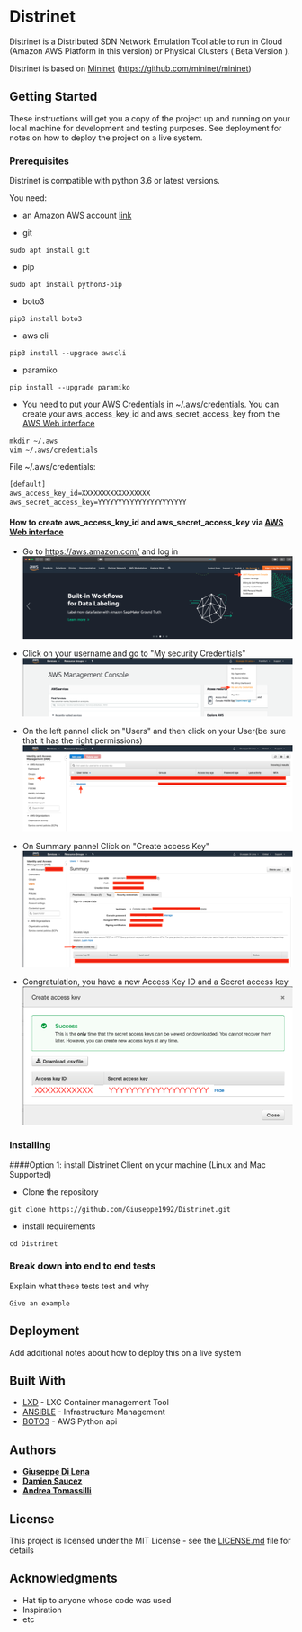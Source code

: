 # Distrinet

Distrinet is a Distributed SDN Network Emulation Tool able to run in Cloud (Amazon AWS Platform in this version) or Physical Clusters ( Beta Version ).

Distrinet is based on [Mininet](http://mininet.org) (https://github.com/mininet/mininet)


## Getting Started

These instructions will get you a copy of the project up and running on your local machine for development and testing purposes. See deployment for notes on how to deploy the project on a live system.

### Prerequisites
Distrinet is compatible with python 3.6 or latest versions.

You need:
* an Amazon AWS account [link](https://aws.amazon.com/)

* git
```
sudo apt install git
```

* pip
```
sudo apt install python3-pip
```
* boto3 
```
pip3 install boto3
```

* aws cli 
```
pip3 install --upgrade awscli
```

* paramiko 
```
pip install --upgrade paramiko
```

* You need to put your AWS Credentials in ~/.aws/credentials.
You can create your aws_access_key_id and aws_secret_access_key from the [AWS Web interface](https://aws.amazon.com/)
```
mkdir ~/.aws
vim ~/.aws/credentials
```

File ~/.aws/credentials:
```
[default]
aws_access_key_id=XXXXXXXXXXXXXXXXX
aws_secret_access_key=YYYYYYYYYYYYYYYYYYYYYY
```

#### How to create aws_access_key_id and aws_secret_access_key via [AWS Web interface](https://aws.amazon.com/)

* Go to https://aws.amazon.com/ and log in
![alt text](img/Step1.png)

* Click on your username and go to "My security Credentials"
![alt text](img/Step2.png)

* On the left pannel click on "Users" and then click on your User(be sure that it has the right permissions)
![alt text](img/Step3.png)

* On Summary pannel Click on "Create access Key"
![alt text](img/Step4.png)

* Congratulation, you have a new Access Key ID and a Secret access key 
![alt text](img/Step5.png)

### Installing


####Option 1: install Distrinet Client on your machine (Linux and Mac Supported)

* Clone the repository

```
git clone https://github.com/Giuseppe1992/Distrinet.git
```


* install requirements

```
cd Distrinet

```



### Break down into end to end tests

Explain what these tests test and why

```
Give an example
```



## Deployment

Add additional notes about how to deploy this on a live system

## Built With

* [LXD](http://www.dropwizard.io/1.0.2/docs/) - LXC Container management Tool
* [ANSIBLE](https://maven.apache.org/) - Infrastructure Management
* [BOTO3](https://rometools.github.io/rome/) - AWS Python api


## Authors

* **[Giuseppe Di Lena](mailto:giuseppe.di-lena@inria.fr)** 
* **[Damien Saucez](mailto:damien.saucez@inria.fr)**
* **[Andrea Tomassilli](mailto:andrea.tomassilli@gmail.com)**

## License

This project is licensed under the MIT License - see the [LICENSE.md](LICENSE.md) file for details

## Acknowledgments

* Hat tip to anyone whose code was used
* Inspiration
* etc